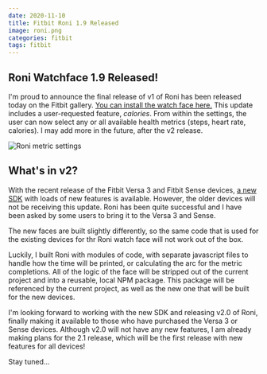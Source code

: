 ```yaml
---
date: 2020-11-10
title: Fitbit Roni 1.9 Released
image: roni.png
categories: fitbit
tags: fitbit
---
```


## Roni Watchface 1.9 Released!

I'm proud to announce the final release of v1 of Roni has been released today 
on the Fitbit gallery.  [You can install the watch face here.](https://gallery.fitbit.com/details/19a118e0-3070-4f00-b76b-345d02853c70)
This update includes a user-requested feature, *calories*.  From within the settings, the user can now select any or all
available health metrics (steps, heart rate, calories).  I may add more in the future, after the v2 release.

![Roni metric settings](/images/roni-metric-settings.jpg)

## What's in v2?

With the recent release of the Fitbit Versa 3 and Fitbit Sense devices, 
[a new SDK](https://dev.fitbit.com/blog/2020-09-24-announcing-fitbit-os-sdk-5.0) 
with loads of new features is available.  However, the older devices will not be receiving
this update.  Roni has been quite successful and I have been asked by some users to bring
it to the Versa 3 and Sense.

The new faces are built slightly differently, so the same code that is used for the existing
devices for thr Roni watch face will not work out of the box.

Luckily, I built Roni with modules of code, with separate javascript files to handle how the time
will be printed, or calculating the arc for the metric completions.  All of the logic of the 
face will be stripped out of the current project and into a reusable, local NPM package.
This package will be referenced by the current project, as well as the new one that will be built
for the new devices.

I'm looking forward to working with the new SDK and releasing v2.0 of Roni, finally making it available
to those who have purchased the Versa 3 or Sense devices.  Although v2.0 will not have any new features,
I am already making plans for the 2.1 release, which will be the first release with new features for all
devices!

Stay tuned...
